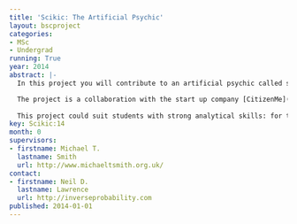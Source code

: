 ```yaml
---
title: 'Scikic: The Artificial Psychic'
layout: bscproject
categories:
- MSc
- Undergrad
running: True
year: 2014
abstract: |-
  In this project you will contribute to an artificial psychic called scikic ([`scikic.org`](scikic.org)). The artificial psychic works by querying a user on preferences about life (e.g. movies) and making predictions about what type of person the user is. Scikic consists of a front end (a web interface or a mobile app), and a back end (an information engine). At the moment Scikic isn’t a very good artificial psychic (its information engine is a little rusty, it doesn't have enough data), but over time Scikic will be able to make good predictions about people using only a little information. Software for the project will be written according to the principles of open data science.

  The project is a collaboration with the start up company [CitizenMe](http://www.citizenme.com/).
  
  This project could suit students with strong analytical skills: for the inference engine there will be a focus on linear algebra and probabilistic inference in the software. However, we also need students with a good knowledge of web interfaces and a flair for design.
key: Scikic:14
month: 0
supervisors:
- firstname: Michael T.
  lastname: Smith
  url: http://www.michaeltsmith.org.uk/
contact:
- firstname: Neil D.
  lastname: Lawrence
  url: http://inverseprobability.com
published: 2014-01-01
---
```

